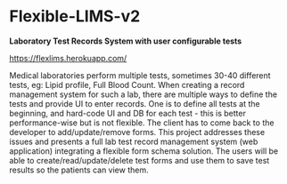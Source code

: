 # Flexible-LIMS-v2
**Laboratory Test Records System with user configurable tests**

https://flexlims.herokuapp.com/

Medical laboratories perform multiple tests, sometimes 30-40 different tests,
eg: Lipid profile, Full Blood Count. When creating a record management
system for such a lab, there are multiple ways to define the tests and
provide UI to enter records. One is to define all tests at the beginning, and
hard-code UI and DB for each test - this is better performance-wise but is
not flexible. The client has to come back to the developer to
add/update/remove forms.
This project addresses these issues and presents a full lab test record management system (web
application) integrating a flexible form schema solution. The users will be
able to create/read/update/delete test forms and use them to save test
results so the patients can view them.

